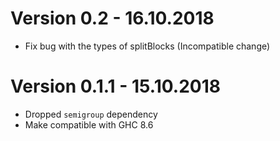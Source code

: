 # Version 0.2 - 16.10.2018
* Fix bug with the types of splitBlocks (Incompatible change)

# Version 0.1.1 - 15.10.2018

* Dropped `semigroup` dependency
* Make compatible with GHC 8.6


